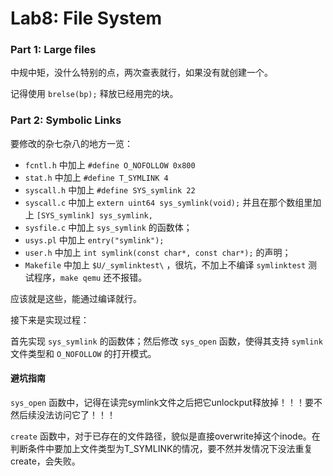 # Lab8: File System

### Part 1: Large files

中规中矩，没什么特别的点，两次查表就行，如果没有就创建一个。

记得使用 `brelse(bp);` 释放已经用完的块。

### Part 2: Symbolic Links

要修改的杂七杂八的地方一览：

- `fcntl.h` 中加上 `#define O_NOFOLLOW 0x800`
- `stat.h` 中加上 `#define T_SYMLINK 4`
- `syscall.h` 中加上 `#define SYS_symlink 22`
- `syscall.c` 中加上 `extern uint64 sys_symlink(void);` 并且在那个数组里加上 `[SYS_symlink] sys_symlink,`
- `sysfile.c` 中加上 `sys_symlink` 的函数体；
- `usys.pl` 中加上 `entry("symlink");`
- `user.h` 中加上 `int symlink(const char*, const char*);` 的声明；
- `Makefile` 中加上 `$U/_symlinktest\` ，很坑，不加上不编译 `symlinktest` 测试程序，`make qemu` 还不报错。

应该就是这些，能通过编译就行。

接下来是实现过程：

首先实现 `sys_symlink` 的函数体；然后修改 `sys_open` 函数，使得其支持 `symlink `文件类型和 `O_NOFOLLOW` 的打开模式。

#### 避坑指南

`sys_open` 函数中，记得在读完symlink文件之后把它unlockput释放掉！！！要不然后续没法访问它了！！！

`create` 函数中，对于已存在的文件路径，貌似是直接overwrite掉这个inode。在判断条件中要加上文件类型为T_SYMLINK的情况，要不然并发情况下没法重复create，会失败。
